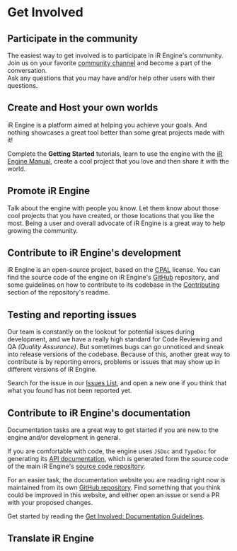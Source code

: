 <!-- import Intro from '@site/docs/_partials/contributing/intro.md' -->
<!-- import Participate from '@site/docs/_partials/contributing/participate.md' -->
<!-- import Host from '@site/docs/_partials/contributing/host.md' -->
<!-- import Promote from '@site/docs/_partials/contributing/promote.md' -->
<!-- import Develop from '@site/docs/_partials/contributing/develop.md' -->
<!-- import Test from '@site/docs/_partials/contributing/test.md' -->
<!-- import Documentation from '@site/docs/_partials/contributing/documentation.md' -->
<!-- import Translate from '@site/docs/_partials/contributing/translate.md' -->
<!-- import Donate from '@site/docs/_partials/contributing/donate.md' -->

# Get Involved
<!--
TODO List of things to contribute:   (This page should explain all of them)
- TODO:extend: Participate in the community
- TODO:extend: Create projects and host your own worlds
- TODO:extend: Get involved with the engine's development
  - Contribute code
  - Testing and reporting issues
- Contribute to the documentation
- TODO: Contribute translations
- TODO: Donate
-->
<!-- Start of partial: Intro -->
<!--
TODO
-->

<!-- End of partial: Intro -->

## Participate in the community
<!-- Start of partial: Participate -->
The easiest way to get involved is to participate in iR Engine's community.  
Join us on your favorite [community channel](/manual/community) and become a part of the conversation.  
Ask any questions that you may have and/or help other users with their questions.

<!-- End of partial: Participate -->

## Create and Host your own worlds
<!-- Start of partial: Host -->
iR Engine is a platform aimed at helping you achieve your goals.
And nothing showcases a great tool better than some great projects made with it!

Complete the **Getting Started** tutorials, learn to use the engine with the [iR Engine Manual](/manual), create a cool project that you love and then share it with the world.
<!-- TODO: Revise the copywriting of this paragraph after the `Promote iR Engine` copy has been revised, so that it segues better into the next section. -->

<!-- End of partial: Host -->

## Promote iR Engine
<!-- Start of partial: Promote -->
Talk about the engine with people you know. Let them know about those cool projects that you have created, or those locations that you like the most. Being a user and overall advocate of iR Engine is a great way to help growing the community.  
<!-- TODO: Improve the copywriting quality of this paragraph with better marketing information, based on Ethereal's marketing strategy. -->

<!-- End of partial: Promote -->

## Contribute to iR Engine's development
<!-- Start of partial: Develop -->
iR Engine is an open-source project, based on the [CPAL](https://github.com/ir-engine/ir-engine/LICENSE) license.
You can find the source code of the engine on iR Engine's [GitHub](https://github.com/ir-engine/ir-engine) repository, and some guidelines on how to contribute to its codebase in the [Contributing](https://github.com/ir-engine/ir-engine#contributing) section of the repository's readme.

<!-- End of partial: Develop -->

## Testing and reporting issues
<!-- Start of partial: Test -->
Our team is constantly on the lookout for potential issues during development, and we have a really high standard for Code Reviewing and QA _(Quality Assurance)_. But sometimes bugs can go unnoticed and sneak into release versions of the codebase.
Because of this, another great way to contribute is by reporting errors, problems or issues that may show up in different versions of iR Engine.

Search for the issue in our [Issues List](https://github.com/ir-engine/ir-engine/issues), and open a new one if you think that what you found has not been reported yet.

<!-- End of partial: Test -->

## Contribute to iR Engine's documentation
<!-- Start of partial: Documentation -->
Documentation tasks are a great way to get started if you are new to the engine and/or development in general.  

If you are comfortable with code, the engine uses `JSDoc` and `TypeDoc` for generating its [API documentation](https://etherealengine.github.io/ir-engine-docs/typedoc), which is generated form the source code of the main iR Engine's [source code repository](https://github.com/ir-engine/ir-engine).  

For an easier task, the documentation website you are reading right now is maintained from its own [GitHub repository](https://github.com/ir-engine/developer-docs). Find something that you think could be improved in this website, and either open an issue or send a PR with your proposed changes.

Get started by reading the [Get Involved: Documentation Guidelines](/manual/contributing/documentation).

<!-- End of partial: Documentation -->

## Translate iR Engine
<!-- Start of partial: Translate -->
<!--
TODO
-->

<!-- End of partial: Translate -->

<!--
TODO
## Donate to iR Engine
-->

